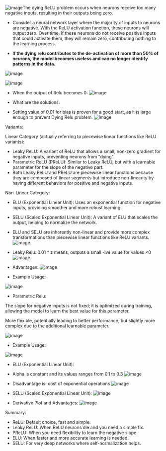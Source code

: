 ![image](https://github.com/user-attachments/assets/276e3786-ac7d-4e99-9f3b-3f041f4a582c)The dying ReLU problem occurs when neurons receive too many negative inputs, resulting in their outputs being zero.

* Consider a neural network layer where the majority of inputs to neurons are negative. With the ReLU activation function, these neurons will output zero. Over time, if these neurons do not receive positive inputs that could activate them, they will remain zero, contributing nothing to the learning process.

* **If the dying relu contributes to the de-activation of more than 50% of neurons, the model becomes useless and can no longer identify patterns in the data.**


![image](https://github.com/user-attachments/assets/653448ce-28c1-4d69-a26e-cbad9d489906)


![image](https://github.com/user-attachments/assets/8af292a3-a8cc-4a2b-a8c4-02047815f191)


* When the output of Relu becomes 0:
![image](https://github.com/user-attachments/assets/dcbc19be-2df5-4b34-8e81-ce6bbe8b30ec)

* What are the solutions:
* Setting value of 0.01 for bias is proven for a good start, as it is large enough to prevent Dying Relu problem.
![image](https://github.com/user-attachments/assets/9e8aabe0-e4b9-4328-8d15-16b156f0b37c)


Variants:

Linear Category (actually referring to piecewise linear functions like ReLU variants):

* Leaky ReLU: A variant of ReLU that allows a small, non-zero gradient for negative inputs, preventing neurons from "dying".
* Parametric ReLU (PReLU): Similar to Leaky ReLU, but with a learnable parameter for the slope of the negative part.
* Both Leaky ReLU and PReLU are piecewise linear functions because they are composed of linear segments but introduce non-linearity by having different behaviors for positive and negative inputs.

Non-Linear Category:

* ELU (Exponential Linear Unit): Uses an exponential function for negative inputs, providing smoother and more robust learning.
* SELU (Scaled Exponential Linear Unit): A variant of ELU that scales the output, helping to normalize the network.
* ELU and SELU are inherently non-linear and provide more complex transformations than piecewise linear functions like ReLU variants.
![image](https://github.com/user-attachments/assets/3450c494-3a47-416c-99ea-0723b1a3e474)


* Leaky Relu:
0.01 * z means, outputs a small -ive value for values <0
![image](https://github.com/user-attachments/assets/f134a8b7-d1c3-4cef-97eb-e9637798aca4)
* Advantages:
![image](https://github.com/user-attachments/assets/797068e3-b7ee-4ea1-9f28-cc966d582d71)

* Example Usage:
  
![image](https://github.com/user-attachments/assets/f9fcfea4-deca-487c-badc-5951b526b9f5)


* Parametric Relu:

The slope for negative inputs is not fixed; it is optimized during training, allowing the model to learn the best value for this parameter.

More flexible, potentially leading to better performance, but slightly more complex due to the additional learnable parameter.

![image](https://github.com/user-attachments/assets/c68ef394-8a9d-4086-a4bc-b14558c0faa9)


* Example Usage:
  
![image](https://github.com/user-attachments/assets/4bd80af0-488e-4bf2-971b-368eebc4a430)


* ELU (Exponential Linear Unit):
* Alpha is constant and its values ranges from 0.1 to 0.3
  ![image](https://github.com/user-attachments/assets/55605bf8-60ea-4788-8db2-3ff4bcd306bf)
* Disadvantage is: cost of exponential operations
  ![image](https://github.com/user-attachments/assets/6d88757a-bc45-42dd-9d52-af6835424b2f)


* SELU (Scaled Exponential Linear Unit):
![image](https://github.com/user-attachments/assets/26d57899-db3a-4f8c-a56c-423b2f162f36)

* Derivative Plot and Advantages:
![image](https://github.com/user-attachments/assets/a8d03610-8944-4d72-a1b5-55e7c5422537)


Summary:
* ReLU: Default choice, fast and simple.
* Leaky ReLU: When ReLU neurons die and you need a simple fix.
* PReLU: When you need flexibility to learn the negative slope.
* ELU: When faster and more accurate learning is needed.
* SELU: For very deep networks where self-normalization helps.
